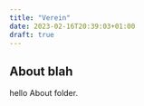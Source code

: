 ```yaml
---
title: "Verein"
date: 2023-02-16T20:39:03+01:00
draft: true
---
```


## About blah

hello About folder.
